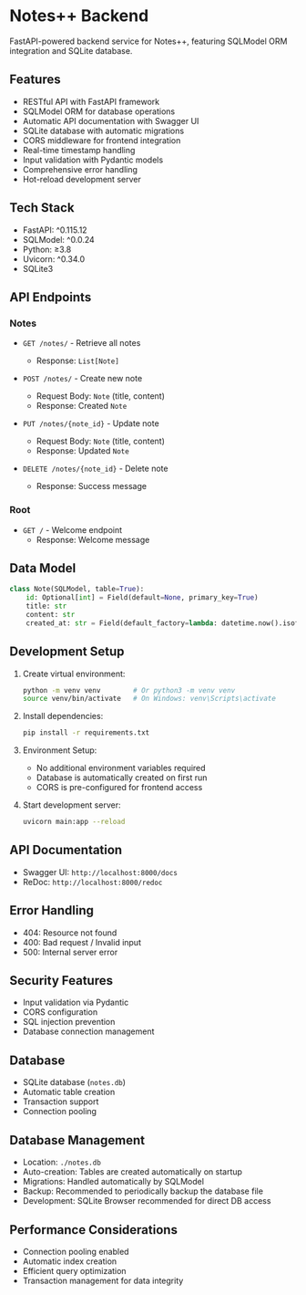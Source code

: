 # Notes++ Backend

FastAPI-powered backend service for Notes++, featuring SQLModel ORM integration and SQLite database.

## Features

- RESTful API with FastAPI framework
- SQLModel ORM for database operations
- Automatic API documentation with Swagger UI
- SQLite database with automatic migrations
- CORS middleware for frontend integration
- Real-time timestamp handling
- Input validation with Pydantic models
- Comprehensive error handling
- Hot-reload development server

## Tech Stack

- FastAPI: ^0.115.12
- SQLModel: ^0.0.24
- Python: ≥3.8
- Uvicorn: ^0.34.0
- SQLite3

## API Endpoints

### Notes
- `GET /notes/` - Retrieve all notes
  - Response: `List[Note]`

- `POST /notes/` - Create new note
  - Request Body: `Note` (title, content)
  - Response: Created `Note`

- `PUT /notes/{note_id}` - Update note
  - Request Body: `Note` (title, content)
  - Response: Updated `Note`

- `DELETE /notes/{note_id}` - Delete note
  - Response: Success message

### Root
- `GET /` - Welcome endpoint
  - Response: Welcome message

## Data Model

```python
class Note(SQLModel, table=True):
    id: Optional[int] = Field(default=None, primary_key=True)
    title: str
    content: str
    created_at: str = Field(default_factory=lambda: datetime.now().isoformat())
```

## Development Setup

1. Create virtual environment:
   ```bash
   python -m venv venv        # Or python3 -m venv venv
   source venv/bin/activate   # On Windows: venv\Scripts\activate
   ```

2. Install dependencies:
   ```bash
   pip install -r requirements.txt
   ```

3. Environment Setup:
   - No additional environment variables required
   - Database is automatically created on first run
   - CORS is pre-configured for frontend access

4. Start development server:
   ```bash
   uvicorn main:app --reload
   ```

## API Documentation

- Swagger UI: `http://localhost:8000/docs`
- ReDoc: `http://localhost:8000/redoc`

## Error Handling

- 404: Resource not found
- 400: Bad request / Invalid input
- 500: Internal server error

## Security Features

- Input validation via Pydantic
- CORS configuration
- SQL injection prevention
- Database connection management

## Database

- SQLite database (`notes.db`)
- Automatic table creation
- Transaction support
- Connection pooling

## Database Management

- Location: `./notes.db`
- Auto-creation: Tables are created automatically on startup
- Migrations: Handled automatically by SQLModel
- Backup: Recommended to periodically backup the database file
- Development: SQLite Browser recommended for direct DB access

## Performance Considerations

- Connection pooling enabled
- Automatic index creation
- Efficient query optimization
- Transaction management for data integrity